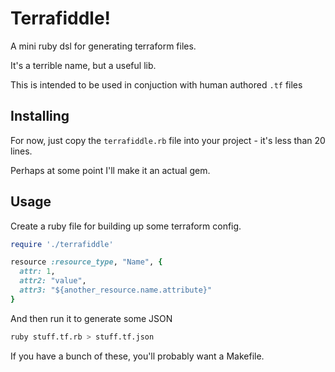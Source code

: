 # Terrafiddle!

A mini ruby dsl for generating terraform files.

It's a terrible name, but a useful lib.


This is intended to be used in conjuction with human authored `.tf` files

## Installing

For now, just copy the `terrafiddle.rb` file into your project - it's less than 20 lines.

Perhaps at some point I'll make it an actual gem.

## Usage

Create a ruby file for building up some terraform config.

```ruby
require './terrafiddle'

resource :resource_type, "Name", {
  attr: 1,
  attr2: "value",
  attr3: "${another_resource.name.attribute}"
}
```

And then run it to generate some JSON

```sh
ruby stuff.tf.rb > stuff.tf.json
```

If you have a bunch of these, you'll probably want a Makefile.

